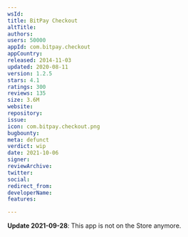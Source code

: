 ```yaml
---
wsId: 
title: BitPay Checkout
altTitle: 
authors: 
users: 50000
appId: com.bitpay.checkout
appCountry: 
released: 2014-11-03
updated: 2020-08-11
version: 1.2.5
stars: 4.1
ratings: 300
reviews: 135
size: 3.6M
website: 
repository: 
issue: 
icon: com.bitpay.checkout.png
bugbounty: 
meta: defunct
verdict: wip
date: 2021-10-06
signer: 
reviewArchive: 
twitter: 
social: 
redirect_from: 
developerName: 
features: 

---
```


**Update 2021-09-28**: This app is not on the Store anymore.
